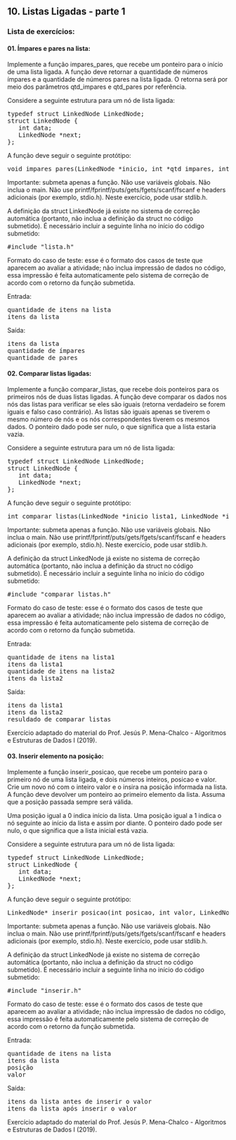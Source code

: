 <h2>10. Listas Ligadas - parte 1</h2>

<h3>Lista de exercícios: </h3>

<h4>01. Ímpares e pares na lista:</h4>
Implemente a função impares_pares, que recebe um ponteiro para o início de uma lista ligada. A função deve retornar a quantidade de números ímpares e a quantidade de números pares na lista ligada. O retorna será por meio dos parâmetros qtd_impares e qtd_pares por referência.
<p>
Considere a seguinte estrutura para um nó de lista ligada:
<pre>
typedef struct LinkedNode LinkedNode;
struct LinkedNode {
   int data;
   LinkedNode *next;
};
</pre>
A função deve seguir o seguinte protótipo:
<pre>
void impares_pares(LinkedNode *inicio, int *qtd_impares, int *qtd_pares);
</pre>
Importante: submeta apenas a função. Não use variáveis globais. Não inclua o main. Não use printf/fprintf/puts/gets/fgets/scanf/fscanf e headers adicionais (por exemplo, stdio.h). Neste exercício, pode usar stdlib.h.
<p>
A definição da struct LinkedNode já existe no sistema de correção automática (portanto, não inclua a definição da struct no código submetido). É necessário incluir a seguinte linha no início do código submetido:
<pre>
#include "lista.h"
</pre>
Formato do caso de teste: esse é o formato dos casos de teste que aparecem ao avaliar a atividade; não inclua impressão de dados no código, essa impressão é feita automaticamente pelo sistema de correção de acordo com o retorno da função submetida.
<p>
Entrada:
<pre>
quantidade de itens na lista
itens da lista
</pre>
Saída:
<pre>
itens da lista
quantidade de ímpares
quantidade de pares
</pre>

<h4>02. Comparar listas ligadas:</h4>
Implemente a função comparar_listas, que recebe dois ponteiros para os primeiros nós de duas listas ligadas. A função deve comparar os dados nos nós das listas para verificar se eles são iguais (retorna verdadeiro se forem iguais e falso caso contrário). As listas são iguais apenas se tiverem o mesmo número de nós e os nós correspondentes tiverem os mesmos dados. O ponteiro dado pode ser nulo, o que significa que a lista estaria vazia.
<p>
Considere a seguinte estrutura para um nó de lista ligada:
<pre>
typedef struct LinkedNode LinkedNode;
struct LinkedNode {
   int data;
   LinkedNode *next;
};
</pre>
A função deve seguir o seguinte protótipo:
<pre>
int comparar_listas(LinkedNode *inicio_lista1, LinkedNode *inicio_lista2);
</pre>
Importante: submeta apenas a função. Não use variáveis globais. Não inclua o main. Não use printf/fprintf/puts/gets/fgets/scanf/fscanf e headers adicionais (por exemplo, stdio.h). Neste exercício, pode usar stdlib.h.
<p>
A definição da struct LinkedNode já existe no sistema de correção automática (portanto, não inclua a definição da struct no código submetido). É necessário incluir a seguinte linha no início do código submetido:
<pre>
#include "comparar_listas.h"
</pre>
Formato do caso de teste: esse é o formato dos casos de teste que aparecem ao avaliar a atividade; não inclua impressão de dados no código, essa impressão é feita automaticamente pelo sistema de correção de acordo com o retorno da função submetida.
<p>
Entrada:
<pre>
quantidade de itens na lista1
itens da lista1
quantidade de itens na lista2
itens da lista2
</pre>
<p>
Saída:
<pre>
itens da lista1
itens da lista2
resuldado de comparar_listas
</pre>
Exercício adaptado do material do Prof. Jesús P. Mena-Chalco - Algoritmos e Estruturas de Dados I (2019).

<h4>03. Inserir elemento na posição:</h4>
Implemente a função inserir_posicao, que recebe um ponteiro para o primeiro nó de uma lista ligada, e dois números inteiros, posicao e valor. Crie um novo nó com o inteiro valor e o insira na posição informada na lista. A função deve devolver um ponteiro ao primeiro elemento da lista. Assuma que a posição passada sempre será válida.
<p>
Uma posição igual a 0 indica início da lista. Uma posição igual a 1 indica o nó seguinte ao início da lista e assim por diante. O ponteiro dado pode ser nulo, o que significa que a lista inicial está vazia.
<p>
Considere a seguinte estrutura para um nó de lista ligada:
<pre>
typedef struct LinkedNode LinkedNode;
struct LinkedNode {
   int data;
   LinkedNode *next;
};
</pre>
A função deve seguir o seguinte protótipo:
<pre>
LinkedNode* inserir_posicao(int posicao, int valor, LinkedNode *inicio);
</pre>
Importante: submeta apenas a função. Não use variáveis globais. Não inclua o main. Não use printf/fprintf/puts/gets/fgets/scanf/fscanf e headers adicionais (por exemplo, stdio.h). Neste exercício, pode usar stdlib.h.
<p>
A definição da struct LinkedNode já existe no sistema de correção automática (portanto, não inclua a definição da struct no código submetido). É necessário incluir a seguinte linha no início do código submetido:
<pre>
#include "inserir.h"
</pre>
Formato do caso de teste: esse é o formato dos casos de teste que aparecem ao avaliar a atividade; não inclua impressão de dados no código, essa impressão é feita automaticamente pelo sistema de correção de acordo com o retorno da função submetida.
<p>
Entrada:
<pre>
quantidade de itens na lista
itens da lista
posição
valor
</pre>
Saída:
<pre>
itens da lista antes de inserir o valor
itens da lista após inserir o valor
</pre>
Exercício adaptado do material do Prof. Jesús P. Mena-Chalco - Algoritmos e Estruturas de Dados I (2019).

